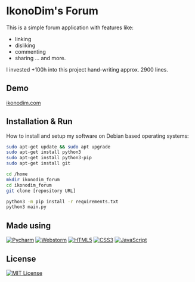 
# IkonoDim's Forum
This is a simple forum application with features like:
- linking
- disliking
- commenting
- sharing
... and more.

I invested +100h into this project hand-writing approx. 2900 lines.



## Demo

[ikonodim.com](https://ikonodim.com/)


## Installation & Run

How to install and setup my software on Debian based operating systems:

```bash
sudo apt-get update && sudo apt upgrade
sudo apt-get install python3
sudo apt-get install python3-pip
sudo apt-get install git

cd /home
mkdir ikonodim_forum
cd ikonodim_forum
git clone [repository URL]

python3 -m pip install -r requirements.txt
python3 main.py
```
    
## Made using

[![Pycharm](https://img.shields.io/badge/PyCharm%20Professional-000000.svg?&style=for-the-badge&logo=PyCharm&logoColor=white)](https://www.jetbrains.com/pycharm/)
[![Webstorm](https://img.shields.io/badge/WebStorm-000000?style=for-the-badge&logo=WebStorm&logoColor=white)](https://www.jetbrains.com/webstorm/)
[![HTML5](https://img.shields.io/badge/HTML5-E34F26?style=for-the-badge&logo=html5&logoColor=white)](https://html5.org/)
[![CSS3](https://img.shields.io/badge/CSS3-1572B6?style=for-the-badge&logo=css3&logoColor=white)](https://www.w3.org/Style/CSS/Overview.en.html)
[![JavaScript](https://img.shields.io/badge/JavaScript-F7DF1E?style=for-the-badge&logo=javascript&logoColor=black)](https://www.javascript.com/)


## License

[![MIT License](https://img.shields.io/badge/License-MIT-green.svg)](https://choosealicense.com/licenses/mit/)

